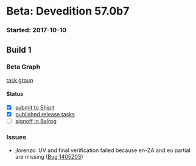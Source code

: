 # Beta: Devedition 57.0b7

### Started: 2017-10-10

## Build 1

### Beta Graph

[task group](https://tools.taskcluster.net/push-inspector/#/X81HNTigT0G_PYoun0agLQ)


#### Status
- [x] [submit to Shipit](https://wiki.mozilla.org/Release:Release_Automation_on_Mercurial:Starting_a_Release#Submit_to_Ship_It)
- [x] [published release tasks](../how-tos/relpro.md#4-publish-release)
- [ ] [signoff in Balrog](../how-tos/relpro.md#3-signoffs)

### Issues
- jlorenzo: UV and final verification failed because en-ZA and eo partial are missing ([Bug 1405203](https://bugzil.la/1405203))
